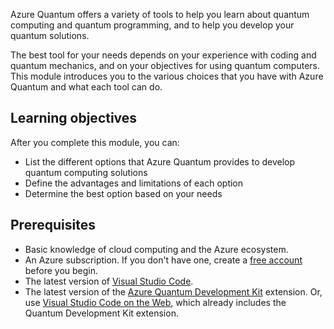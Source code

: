 Azure Quantum offers a variety of tools to help you learn about quantum computing and quantum programming, and to help you develop your quantum solutions.

The best tool for your needs depends on your experience with coding and quantum mechanics, and on your objectives for using quantum computers. This module introduces you to the various choices that you have with Azure Quantum and what each tool can do.

## Learning objectives

After you complete this module, you can:

- List the different options that Azure Quantum provides to develop quantum computing solutions
- Define the advantages and limitations of each option
- Determine the best option based on your needs

## Prerequisites

- Basic knowledge of cloud computing and the Azure ecosystem.
- An Azure subscription. If you don't have one, create a [free account](https://azure.microsoft.com/pricing/purchase-options/azure-account?cid=msft_learn&?WT.mc_id=academic-15963-cxa) before you begin.
- The latest version of [Visual Studio Code](https://code.visualstudio.com/download).
- The latest version of the [Azure Quantum Development Kit](https://marketplace.visualstudio.com/items?itemName=quantum.qsharp-lang-vscode) extension. Or, use [Visual Studio Code on the Web](https://vscode.dev/quantum), which already includes the Quantum Development Kit extension.
